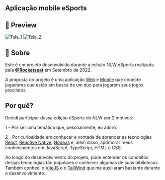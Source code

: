 ## Aplicação mobile eSports

## 📱 Preview
![Tela_1](https://user-images.githubusercontent.com/56925726/192163559-c686a355-ce32-4528-9818-5a44074e0e45.png)
![Tela_2](https://user-images.githubusercontent.com/56925726/192163562-747b14c8-2072-49bc-a8f4-f67cc675d75d.png)


## 📖 Sobre


Este é um projeto desenvolvido durante a edição NLW eSports realizada pela **[@Rocketseat](https://github.com/Rocketseat)** em Setembro de 2022.

A proposta do projeto é uma aplicação [Web](https://github.com/Maaacs/Esports-Web) e [Mobile](https://github.com/Maaacs/Esports-Mobile) que conecte jogadores que estão em busca de um duo para jogarem seus jogos prediletos. 

## Por quê?
Decidi participar dessa edição eSports do NLW por 2 motivos:


1 - Por ser uma temática que, pessoalmente, eu adoro.


2 - Por curiosidade em conhecer e vontade de aprender as tecnologias [React](https://pt-br.reactjs.org/), [Reactive Native](https://reactnative.dev/), [NodeJs](https://nodejs.org/en/) e, além disso, aprimorar meus conhecimentos em JavaScript, TypeScript, HTML e CSS. 


Ao longo do desenvolvimento do projeto, pude entender os conceitos dessas tecnologias tão populares e conhecer algumas de suas bibliotecas. Também conheci o [ViteJS](https://vitejs.dev/) e o [TailWind](https://tailwindcss.com/) que me auxiliaram bastante durante o desenvolvimento.
